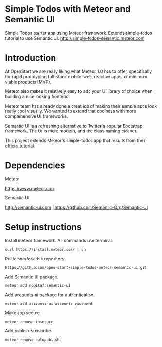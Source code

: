 Simple Todos with Meteor and Semantic UI
===============================

Simple Todos starter app using Meteor framework. Extends simple-todos tutorial to use Semantic UI. http://simple-todos-semantic.meteor.com

# Introduction

At OpenStart we are really liking what Meteor 1.0 has to offer, specifically for rapid prototyping full-stack mobile-web, reactive apps, or minimum viable products (MVP).

Meteor also makes it relatively easy to add your UI library of choice when building a nice looking frontend.

Meteor team has already done a great job of making their sample apps look really cool visually. We wanted to extend that coolness with more comprehensive UI frameworks.

Semantic UI is a refreshing alternative to Twitter's popular Bootstrap framework. The UI is more modern, and the class naming cleaner.

This project extends Meteor's simple-todos app that results from their [official tutorial](https://www.meteor.com/install).

# Dependencies

Meteor

https://www.meteor.com

Semantic UI

http://semantic-ui.com | https://github.com/Semantic-Org/Semantic-UI

# Setup instructions

Install meteor framework. All commands use terminal.

```
curl https://install.meteor.com/ | sh
```

Pull/clone/fork this repository.

```
https://github.com/open-start/simple-todos-meteor-semantic-ui.git 
```

Add Semantic UI package.

```
meteor add nooitaf:semantic-ui
```

Add accounts-ui package for authentication.

```
meteor add accounts-ui accounts-password
```

Make app secure

```
meteor remove insecure
```

Add publish-subscribe.

```
meteor remove autopublish
```

